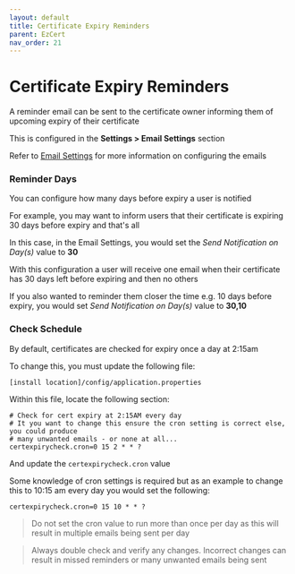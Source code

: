 ```yaml
---
layout: default
title: Certificate Expiry Reminders
parent: EzCert
nav_order: 21
---
```


# Certificate Expiry Reminders

A reminder email can be sent to the certificate owner informing them of upcoming expiry of their certificate  

This is configured in the **Settings > Email Settings** section  

Refer to [Email Settings](email_settings.html) for more information on configuring the emails  



### Reminder Days

You can configure how many days before expiry a user is notified  

For example, you may want to inform users that their certificate is expiring 30 days before expiry and that's all  

In this case, in the Email Settings, you would set the *Send Notification on Day(s)* value to **30**

With this configuration a user will receive one email when their certificate has 30 days left before expiring and then no others



If you also wanted to reminder them closer the time e.g. 10 days before expiry, you would set *Send Notification on Day(s)* value to **30,10**



### Check Schedule

By default, certificates are checked for expiry once a day at 2:15am  

To change this, you must update the following file:  

``[install location]/config/application.properties``

Within this file, locate the following section:  

```properties
# Check for cert expiry at 2:15AM every day
# It you want to change this ensure the cron setting is correct else, you could produce
# many unwanted emails - or none at all...
certexpirycheck.cron=0 15 2 * * ?
```

And update the ``certexpirycheck.cron`` value

Some knowledge of cron settings is required but as an example to change this to 10:15 am every day you would set the following:  

```properties
certexpirycheck.cron=0 15 10 * * ?
```



> Do not set the cron value to run more than once per day as this will result in multiple emails being sent per day

> Always double check and verify any changes. Incorrect changes can result in missed reminders or many unwanted emails being sent

